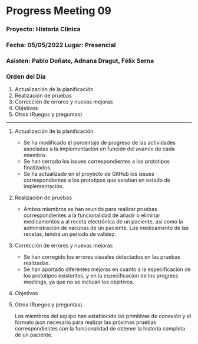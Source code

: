 # Progress Meeting 09
### Proyecto: Historia Clínica
### Fecha: 05/05/2022 Lugar: Presencial
### Asisten: Pablo Doñate, Adnana Dragut, Félix Serna

### Orden del Día

  1. Actualización de la planificación
  2. Realización de pruebas 
  3. Corrección de errores y nuevas mejoras
  4. Objetivos
  5. Otros (Ruegos y preguntas)
 --- 
  1. Actualización de la planificación.
     * Se ha modificado el porcentaje de progreso de las actividades asociadas a la implementación en función del avance de cada miembro.
     * Se han cerrado los issues correspondientes a los prototipos finalizados.
     * Se ha actualizado en el proyecto de GitHub los issues correspondientes a los prototipos que estaban en estado de implementación.
        
  2. Realización de pruebas
     * Ambos miembros se han reunido para realizar pruebas correspondientes a la funcionalidad de añadir o eliminar medicamentos a al receta electrónica de un paciente, así como la administración de vacunas de un paciente. Los medicamento de las recetas, tendrá un periodo de validez.
     
  3. Corrección de errores y nuevas mejoras
     * Se han corregido los errores visuales detectados en las pruebas realizadas.
     * Se han aportado diferentes mejoras en cuanto a la especificación de los prototipos existentes, y en la especificacion de los progress meetings, ya que no se incluían los objetivos.
 
  4. Objetivos
 
  5. Otros (Ruegos y preguntas).
     <p>Los miembros del equipo han establecido las primitivas de conexión y el formato json necesario para realizar las próximas pruebas correspondientes
       con la funcionalidad de obtener la historia completa de un paciente.
